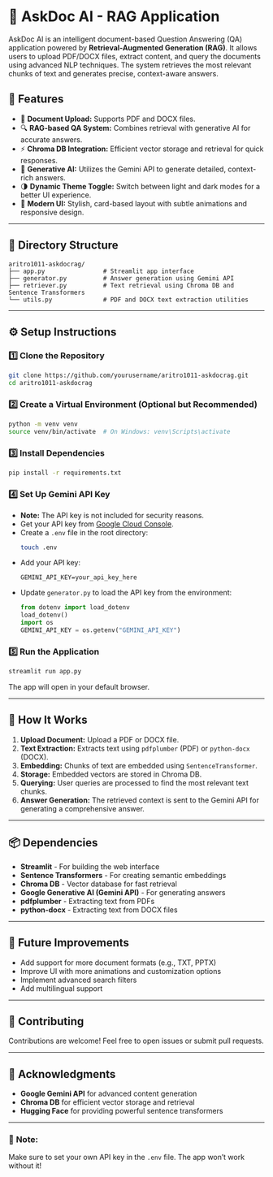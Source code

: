 # 🤖 AskDoc AI - RAG Application

AskDoc AI is an intelligent document-based Question Answering (QA) application powered by **Retrieval-Augmented Generation (RAG)**. It allows users to upload PDF/DOCX files, extract content, and query the documents using advanced NLP techniques. The system retrieves the most relevant chunks of text and generates precise, context-aware answers.

## 🚀 Features
- 📄 **Document Upload:** Supports PDF and DOCX files.
- 🔍 **RAG-based QA System:** Combines retrieval with generative AI for accurate answers.
- ⚡ **Chroma DB Integration:** Efficient vector storage and retrieval for quick responses.
- 🤖 **Generative AI:** Utilizes the Gemini API to generate detailed, context-rich answers.
- 🌗 **Dynamic Theme Toggle:** Switch between light and dark modes for a better UI experience.
- 💼 **Modern UI:** Stylish, card-based layout with subtle animations and responsive design.

---

## 📂 Directory Structure
```
aritro1011-askdocrag/
├── app.py                # Streamlit app interface
├── generator.py          # Answer generation using Gemini API
├── retriever.py          # Text retrieval using Chroma DB and Sentence Transformers
└── utils.py              # PDF and DOCX text extraction utilities
```

---

## ⚙️ Setup Instructions

### 1️⃣ **Clone the Repository**
```bash
git clone https://github.com/yourusername/aritro1011-askdocrag.git
cd aritro1011-askdocrag
```

### 2️⃣ **Create a Virtual Environment (Optional but Recommended)**
```bash
python -m venv venv
source venv/bin/activate  # On Windows: venv\Scripts\activate
```

### 3️⃣ **Install Dependencies**
```bash
pip install -r requirements.txt
```

### 4️⃣ **Set Up Gemini API Key**
- **Note:** The API key is not included for security reasons.
- Get your API key from [Google Cloud Console](https://console.cloud.google.com/).
- Create a `.env` file in the root directory:
  ```bash
  touch .env
  ```
- Add your API key:
  ```env
  GEMINI_API_KEY=your_api_key_here
  ```
- Update `generator.py` to load the API key from the environment:
  ```python
  from dotenv import load_dotenv
  load_dotenv()
  import os
  GEMINI_API_KEY = os.getenv("GEMINI_API_KEY")
  ```

### 5️⃣ **Run the Application**
```bash
streamlit run app.py
```

The app will open in your default browser.

---

## 📄 How It Works
1. **Upload Document:** Upload a PDF or DOCX file.
2. **Text Extraction:** Extracts text using `pdfplumber` (PDF) or `python-docx` (DOCX).
3. **Embedding:** Chunks of text are embedded using `SentenceTransformer`.
4. **Storage:** Embedded vectors are stored in Chroma DB.
5. **Querying:** User queries are processed to find the most relevant text chunks.
6. **Answer Generation:** The retrieved context is sent to the Gemini API for generating a comprehensive answer.

---

## 📦 Dependencies
- **Streamlit** - For building the web interface
- **Sentence Transformers** - For creating semantic embeddings
- **Chroma DB** - Vector database for fast retrieval
- **Google Generative AI (Gemini API)** - For generating answers
- **pdfplumber** - Extracting text from PDFs
- **python-docx** - Extracting text from DOCX files

---

## 🚀 Future Improvements
- Add support for more document formats (e.g., TXT, PPTX)
- Improve UI with more animations and customization options
- Implement advanced search filters
- Add multilingual support

---

## 🤝 Contributing
Contributions are welcome! Feel free to open issues or submit pull requests.

---


## 🙏 Acknowledgments
- **Google Gemini API** for advanced content generation
- **Chroma DB** for efficient vector storage and retrieval
- **Hugging Face** for providing powerful sentence transformers

---

### 🔑 **Note:**
Make sure to set your own API key in the `.env` file. The app won’t work without it!

